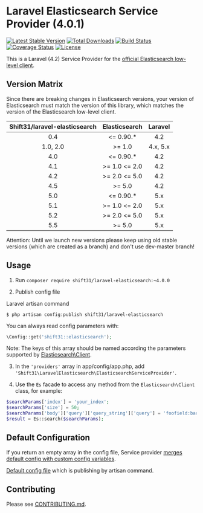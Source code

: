 Laravel Elasticsearch Service Provider  (4.0.1)
================================================
[![Latest Stable Version](https://poser.pugx.org/shift31/laravel-elasticsearch/v/stable)](https://packagist.org/packages/shift31/laravel-elasticsearch)
[![Total Downloads](https://poser.pugx.org/shift31/laravel-elasticsearch/downloads)](https://packagist.org/packages/shift31/laravel-elasticsearch)
[![Build Status](https://travis-ci.org/shift31/laravel-elasticsearch.svg?branch=4.0)](https://travis-ci.org/shift31/laravel-elasticsearch)
[![Coverage Status](https://coveralls.io/repos/github/shift31/laravel-elasticsearch/badge.svg?branch=4.0)](https://coveralls.io/github/shift31/laravel-elasticsearch?branch=master)
[![License](https://poser.pugx.org/shift31/laravel-elasticsearch/license)](https://packagist.org/packages/shift31/laravel-elasticsearch)

This is a Laravel (4.2) Service Provider for the [official Elasticsearch low-level client](https://www.elastic.co/guide/en/elasticsearch/client/php-api/0.4/index.html).

Version Matrix
------------------
Since there are breaking changes in Elasticsearch versions, your version of Elasticsearch must match the version of this 
library, which matches the version of the Elasticsearch low-level client. 

|Shift31/laravel-elasticsearch| Elasticsearch | Laravel |
| :---: | :---: | :---: |
| 0.4| <= 0.90.* | 4.2 |
| 1.0, 2.0| \>= 1.0 | 4.x, 5.x |
|4.0| <= 0.90.* | 4.2|
|4.1| \>= 1.0 <= 2.0 | 4.2|
|4.2| \>= 2.0 <= 5.0| 4.2|
|4.5| \>= 5.0| 4.2|
|5.0| <= 0.90.* | 5.x|
|5.1| \>= 1.0 <= 2.0 | 5.x|
|5.2| \>= 2.0 <= 5.0| 5.x|
|5.5| \>= 5.0| 5.x|

Attention: Until we launch new versions please keep using old stable versions (which are created as a branch) and don't use dev-master branch!

Usage
-----
1. Run `composer require shift31/laravel-elasticsearch:~4.0.0`

2. Publish config file

Laravel artisan command 
```
$ php artisan config:publish shift31/laravel-elasticsearch 
```
You can always read config parameters with:
```php
\Config::get('shift31::elasticsearch');
```
Note: The keys of this array should be named according the parameters supported by [Elasticsearch\Client](https://github.com/elastic/elasticsearch-php/blob/0.4/src/Elasticsearch/Client.php).

3. In the `'providers'` array in app/config/app.php, add `'Shift31\LaravelElasticsearch\ElasticsearchServiceProvider'`. 

4. Use the `Es` facade to access any method from the `Elasticsearch\Client` class, for example:
```php
$searchParams['index'] = 'your_index';
$searchParams['size'] = 50;
$searchParams['body']['query']['query_string']['query'] = 'foofield:barstring';
$result = Es::search($searchParams);
```

Default Configuration
---------------------
If you return an empty array in the config file, Service provider [merges default config with custom config variables](src/Shift31/LaravelElasticsearch/ElasticsearchServiceProvider.php#L29).

[Default config file](src/config/elasticsearch.php) which is publishing by artisan command.

Contributing
---------------------
Please see [CONTRIBUTING.md](CONTRIBUTING.md).
